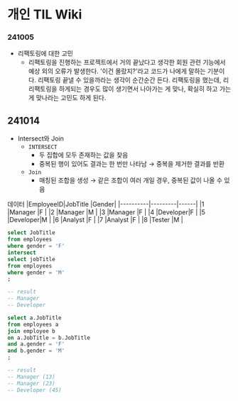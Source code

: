 # 개인 TIL Wiki

### 241005
* 리팩토링에 대한 고민
  * 리팩토링을 진행하는 프로젝트에서 거의 끝났다고 생각한 회원 관련 기능에서 예상 외의 오류가 발생한다. '이건 몰랐지?'라고 코드가 나에게 말하는 기분이다. 리팩토링 끝낼 수 있을까라는 생각이 순간순간 든다. 리팩토링을 했는데, 리리팩토링을 하게되는 경우도 많이 생기면서 나아가는 게 맞나, 확실히 하고 가는 게 맞나라는 고민도 하게 된다.

## 241014
* Intersect와 Join
  * `INTERSECT`
    * 두 집합에 모두 존재하는 값을 찾음 
    * 중복된 행이 있어도 결과는 한 번만 나타남 → 중복을 제거한 결과를 반환
  * `Join`
    * 매칭된 조합을 생성 → 같은 조합이 여러 개일 경우, 중복된 값이 나올 수 있음

데이터
|EmployeeID|JobTitle |Gender|
|----------|---------|------|
|1         |Manager  |F     |
|2         |Manager  |M     |
|3         |Manager  |F     |
|4         |Developer|F     |
|5         |Developer|M     |
|6         |Analyst  |F     |
|7         |Analyst  |F     |
|8         |Tester   |M     |

```sql
select JobTitle
from employees
where gender = 'F'
intersect
select jobTitle
from employees
where gender = 'M'
;

-- result
-- Manager
-- Developer

select a.JobTitle
from employees a
join employee b
on a.JobTitle = b.JobTitle
and a.gender = 'F'
and b.gender = 'M'
;

-- result
-- Manager (13)
-- Manager (23)
-- Developer (45)
```

